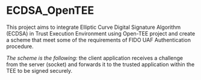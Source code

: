 # ECDSA_OpenTEE

This project aims to integrate Elliptic Curve Digital Signature Algorithm (ECDSA) in Trust Execution Environment using Open-TEE project and create a scheme that meet some of the requirements of FIDO UAF Authentication procedure. 



_The scheme is the following:_
the client application receives a challenge from the server (socket) and forwards it to the trusted application within the TEE to be           signed securely.
